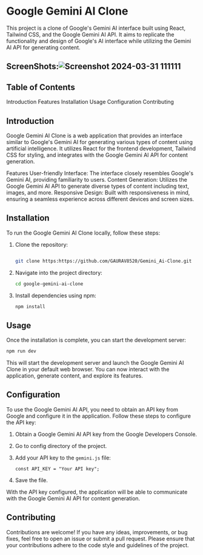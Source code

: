 
# Google Gemini AI Clone

This project is a clone of Google's Gemini AI interface built using React, Tailwind CSS, and the Google Gemini AI API. It aims to replicate the functionality and design of Google's AI interface while utilizing the Gemini AI API for generating content.

## ScreenShots:![Screenshot 2024-03-31 111111](https://github.com/GAURAV8520/Gemini_Ai-Clone/assets/136880099/6e2fd2d6-b693-4615-b813-84e9e29f405e)

## Table of Contents
Introduction
Features
Installation
Usage
Configuration
Contributing


## Introduction
Google Gemini AI Clone is a web application that provides an interface similar to Google's Gemini AI for generating various types of content using artificial intelligence. It utilizes React for the frontend development, Tailwind CSS for styling, and integrates with the Google Gemini AI API for content generation.

Features
User-friendly Interface: The interface closely resembles Google's Gemini AI, providing familiarity to users.
Content Generation: Utilizes the Google Gemini AI API to generate diverse types of content including text, images, and more.
Responsive Design: Built with responsiveness in mind, ensuring a seamless experience across different devices and screen sizes.

## Installation

To run the Google Gemini AI Clone locally, follow these steps:

1. Clone the repository:

   ```bash

   git clone https:https://github.com/GAURAV8520/Gemini_Ai-Clone.git
   ```

2. Navigate into the project directory:

   ```bash
   cd google-gemini-ai-clone
   ```

3. Install dependencies using npm:

   ```bash
   npm install
   ```

## Usage

Once the installation is complete, you can start the development server:

```bash
npm run dev
```

This will start the development server and launch the Google Gemini AI Clone in your default web browser. You can now interact with the application, generate content, and explore its features.

## Configuration

To use the Google Gemini AI API, you need to obtain an API key from Google and configure it in the application. Follow these steps to configure the API key:

1. Obtain a Google Gemini AI API key from the Google Developers Console.
2. Go to config directory of the project.
3. Add your API key to the `gemini.js` file:

   ```
   const API_KEY = "Your API key";
   ```

4. Save the  file.

With the API key configured, the application will be able to communicate with the Google Gemini AI API for content generation.

## Contributing

Contributions are welcome! If you have any ideas, improvements, or bug fixes, feel free to open an issue or submit a pull request. Please ensure that your contributions adhere to the code style and guidelines of the project.


```

